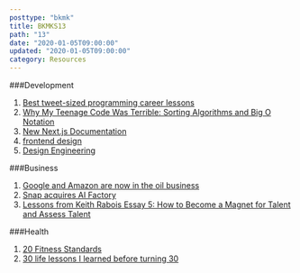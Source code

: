 ```yaml
---
posttype: "bkmk"
title: BKMKS13
path: "13"
date: "2020-01-05T09:00:00"
updated: "2020-01-05T09:00:00"
category: Resources
---
```


###Development
1. [Best tweet-sized programming career lessons](https://dev.to/tlakomy/best-tweet-sized-programming-career-lessons-1de7)
1. [Why My Teenage Code Was Terrible: Sorting Algorithms and Big O Notation](https://www.youtube.com/watch?v=RGuJga2Gl_k)
1. [New Next.js Documentation](https://nextjs.org/blog/new-documentation)
1. [frontend design](https://bradfrost.com/blog/post/frontend-design/)
1. [Design Engineering](https://snook.ca/archives/opinion/design-engineering)

###Business
1. [Google and Amazon are now in the oil business](https://www.youtube.com/watch?v=v3n8txX3144)
1. [Snap acquires AI Factory](https://www.producthunt.com/newsletter/3756)
1. [Lessons from Keith Rabois Essay 5: How to Become a Magnet for Talent and Assess Talent](https://delian.io/lessons-5)

###Health
1. [20 Fitness Standards](https://www.bobbymaximus.com/20-fitness-standards/)
1. [30 life lessons I learned before turning 30](https://nesslabs.com/30-life-lessons)
